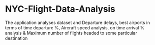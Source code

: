# NYC-Flight-Data-Analysis
The application analyses dataset and Departure delays, best airports in terms of time departure %, Aircraft speed analysis, on time arrival % analysis &amp; Maximum number of flights headed to some particular destination
